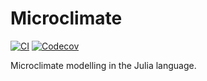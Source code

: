 # Microclimate

[![CI](https://github.com/BiophysicalEcology/Microclimate.jl/actions/workflows/CI.yml/badge.svg)](https://github.com/BiophysicalEcology/Microclimate.jl/actions/workflows/CI.yml)
[![Codecov](https://codecov.io/gh/BiophysicalEcology/Microclimate.jl/branch/main/graph/badge.svg)](https://codecov.io/gh/BiophysicalEcology/Microclimate.jl/tree/main)

Microclimate modelling in the Julia language.
